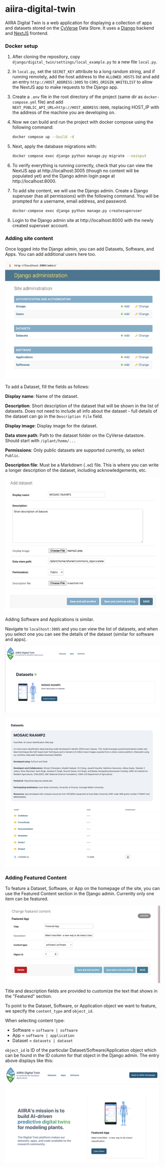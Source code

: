 # aiira-digital-twin

AIIRA Digital Twin is a web application for displaying a collection of apps and datasets stored on the [CyVerse](https://cyverse.org/) Data Store. It uses a [Django](https://www.djangoproject.com/) backend and [NextJS](https://nextjs.org/) frontend.

### Docker setup

1. After cloning the repository, copy `django/digital_twin/settings/local_example.py` to a new file `local.py`.
2. In `local.py`, set the `SECRET_KEY` attribute to a long random string, and if running remotely, add the host address to the `ALLOWED_HOSTS` list and add an entry `http://HOST_ADDRESS:3005` to `CORS_ORIGIN_WHITELIST` to allow the NextJS app to make requests to the Django app.
3. Create a `.env` file in the root directory of the project (same dir as `docker-compose.yml` file) and add `NEXT_PUBLIC_API_URL=http://HOST_ADDRESS:8000`, replacing HOST_IP with the address of the machine you are developing on.
4. Now we can build and run the project with docker compose using the following command:

   ```bash 
   docker compose up --build -d
   ```
5. Next, apply the database migrations with:

   ```bash
   docker compose exec django python manage.py migrate --noinput
   ```
6. To verify everything is running correctly, check that you can view the NextJS app at http://localhost:3005 (though no content will be populated yet) and the Django admin login page at http://localhost:8000.
7. To add site content, we will use the Django admin. Create a Django superuser (has all permissions) with the following command. You will be prompted for a username, email address, and password.

   ```bash
   docker-compose exec django python manage.py createsuperuser
   ```
8. Login to the Django admin site at http://localhost:8000 with the newly created superuser account. 


### Adding site content

Once logged into the Django admin, you can add Datasets, Software, and Apps. You can add additional users here too.

![Django admin](docs/media/django-admin.png)

To add a Dataset, fill the fields as follows:

**Display name**: Name of the dataset.

**Description**: Short description of the dataset that will be shown in the list of datasets. Does not need to include all info about the dataset - full details of the dataset can go in the `Description File` field.

**Display image**: Display image for the dataset.

**Data store path**: Path to the dataset folder on the CyVerse datastore.  Should start with `/iplant/home/...`

**Permissions**: Only public datasets are supported currently, so select `Public`.

**Description file**: Must be a Markdown (`.md`) file.  This is where you can write a longer description of the dataset, including acknowledgements, etc.

![Add dataset](docs/media/add-dataset.png)

Adding Software and Applications is similar.

Navigate to `localhost:3005` and you can view the list of datasets, and when you select one you can see the details of the dataset (similar for software and apps).

![Dataset list](docs/media/datasets.png)

![Dataset list](docs/media/dataset-detail.png)


### Adding Featured Content

To feature a Dataset, Software, or App on the homepage of the site, you can use the Featured Content section in the Django admin.  Currently only one item can be featured.

![Featured content django admin](docs/media/featured-django.png)

Title and description fields are provided to customize the text that shows in the "Featured" section.

To point to the Dataset, Software, or Application object we want to feature, we specify the `content_type` and `object_id`.

When selecting content type: 
+ Software = `software | software`
+ App = `software | application`
+ Dataset = `datasets | dataset`

`object_id` is ID of the particular Dataset/Software/Application object which can be found in the ID column for that object in the Django admin. The entry above displays like this:

![Featured content django admin](docs/media/featured-next.png)


















